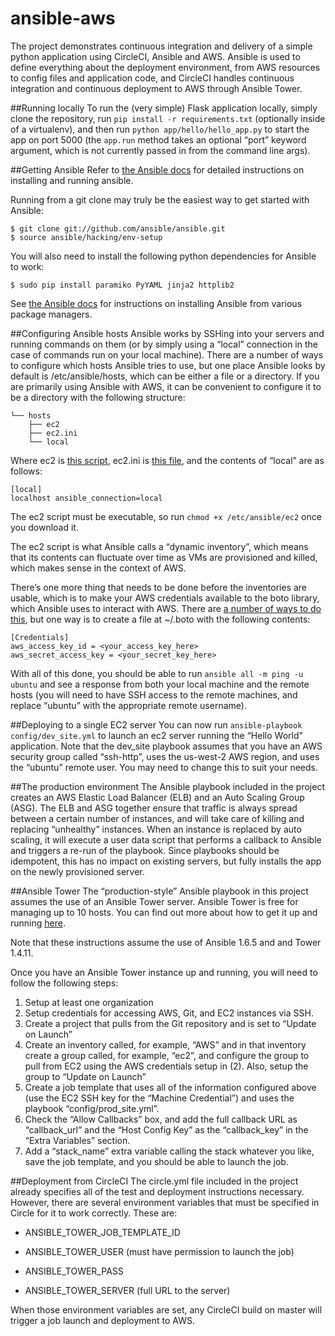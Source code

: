 ansible-aws
===========

The project demonstrates continuous integration and delivery of a simple python application using CircleCI, Ansible and AWS. Ansible is used to define everything about the deployment environment, from AWS resources to config files and application code, and CircleCI handles continuous integration and continuous deployment to AWS through Ansible Tower.

##Running locally
To run the (very simple) Flask application locally, simply clone the repository, run `pip install -r requirements.txt` (optionally inside of a virtualenv), and then run `python app/hello/hello_app.py` to start the app on port 5000 (the `app.run` method takes an optional “port” keyword argument, which is not currently passed in from the command line args).

##Getting Ansible
Refer to [the Ansible docs](http://docs.ansible.com/) for detailed instructions on installing and running ansible.

Running from a git clone may truly be the easiest way to get started with Ansible:

```
$ git clone git://github.com/ansible/ansible.git
$ source ansible/hacking/env-setup
```

You will also need to install the following python dependencies for Ansible to work:

```
$ sudo pip install paramiko PyYAML jinja2 httplib2
```

See [the Ansible docs](http://docs.ansible.com/) for instructions on installing Ansible from various package managers.

##Configuring Ansible hosts
Ansible works by SSHing into your servers and running commands on them (or by simply using a “local” connection in the case of commands run on your local machine). There are a number of ways to configure which hosts Ansible tries to use, but one place Ansible looks by default is /etc/ansible/hosts, which can be either a file or a directory. If you are primarily using Ansible with AWS, it can be convenient to configure it to be a directory with the following structure:

```
└── hosts
    ├── ec2
    ├── ec2.ini
    └── local
```

Where ec2 is [this script](https://raw.github.com/ansible/ansible/devel/plugins/inventory/ec2.py), ec2.ini is [this file](https://raw.github.com/ansible/ansible/devel/plugins/inventory/ec2.ini), and the contents of “local” are as follows:

```
[local]
localhost ansible_connection=local
```

The ec2 script must be executable, so run `chmod +x /etc/ansible/ec2` once you download it.

The ec2 script is what Ansible calls a “dynamic inventory”, which means that its contents can fluctuate over time as VMs are provisioned and killed, which makes sense in the context of AWS.

There’s one more thing that needs to be done before the inventories are usable, which is to make your AWS credentials available to the boto library, which Ansible uses to interact with AWS. There are [a number of ways to do this](http://boto.readthedocs.org/en/latest/boto_config_tut.html), but one way is to create a file at ~/.boto with the following contents:

```
[Credentials]
aws_access_key_id = <your_access_key_here>
aws_secret_access_key = <your_secret_key_here>
```

With all of this done, you should be able to run `ansible all -m ping -u ubuntu` and see a response from both your local machine and the remote hosts (you will need to have SSH access to the remote machines, and replace “ubuntu” with the appropriate remote username).

##Deploying to a single EC2 server
You can now run `ansible-playbook config/dev_site.yml` to launch an ec2 server running the “Hello World” application. Note that the dev_site playbook assumes that you have an AWS security group called “ssh-http”, uses the us-west-2 AWS region, and uses the “ubuntu” remote user. You may need to change this to suit your needs.

##The production environment
The Ansible playbook included in the project creates an AWS Elastic Load Balancer (ELB) and an Auto Scaling Group (ASG). The ELB and ASG together ensure that traffic is always spread between a certain number of instances, and will take care of killing and replacing “unhealthy” instances. When an instance is replaced by auto scaling, it will execute a user data script that performs a callback to Ansible and triggers a re-run of the playbook. Since playbooks should be idempotent, this has no impact on existing servers, but fully installs the app on the newly provisioned server.

##Ansible Tower
The “production-style” Ansible playbook in this project assumes the use of an Ansible Tower server. Ansible Tower is free for managing up to 10 hosts. You can find out more about how to get it up and running [here](http://www.ansible.com/tower).

Note that these instructions assume the use of Ansible 1.6.5 and and Tower 1.4.11.

Once you have an Ansible Tower instance up and running, you will need to follow the following steps:

1. Setup at least one organization
2. Setup credentials for accessing AWS, Git, and EC2 instances via SSH.
3. Create a project that pulls from the Git repository and is set to “Update on Launch”
4. Create an inventory called, for example, “AWS” and in that inventory create a group called, for example, “ec2”, and configure the group to pull from EC2 using the AWS credentials setup in (2). Also, setup the group to “Update on Launch”
5. Create a job template that uses all of the information configured above (use the EC2 SSH key for the “Machine Credential”) and uses the playbook “config/prod_site.yml”.
6. Check the “Allow Callbacks” box, and add the full callback URL as “callback_url” and the “Host Config Key” as the “callback_key” in the “Extra Variables” section.
7. Add a “stack_name” extra variable calling the stack whatever you like, save the job template, and you should be able to launch the job.

##Deployment from CircleCI
The circle.yml file included in the project already specifies all of the test and deployment instructions necessary. However, there are several environment variables that must be specified in Circle for it to work correctly. These are:

* ANSIBLE_TOWER_JOB_TEMPLATE_ID

* ANSIBLE_TOWER_USER (must have permission to launch the job)

* ANSIBLE_TOWER_PASS

* ANSIBLE_TOWER_SERVER (full URL to the server)

When those environment variables are set, any CircleCI build on master will trigger a job launch and deployment to AWS.

